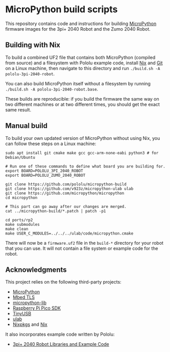 # MicroPython build scripts

This repository contains code and instructions for building [MicroPython]
firmware images for the 3pi+ 2040 Robot and the Zumo 2040 Robot.

## Building with Nix

To build a combined UF2 file that contains both MicroPython (compiled from source)
and a filesystem with Pololu example code, install [Nix] and [Git] on a Linux machine,
then navigate to this directory and run `./build.sh -A pololu-3pi-2040-robot`.

You can also build MicroPython itself without a filesystem by running
`./build.sh -A pololu-3pi-2040-robot.base`.

These builds are reproducible: if you build the firmware the same way on two
different machines or at two different times, you should get the exact same result.

## Manual build

To build your own updated version of MicroPython without using Nix, you
can follow these steps on a Linux machine:

```text
sudo apt install git cmake make gcc gcc-arm-none-eabi python3 # for Debian/Ubuntu

# Run one of these commands to define what board you are building for.
export BOARD=POLOLU_3PI_2040_ROBOT
export BOARD=POLOLU_ZUMO_2040_ROBOT

git clone https://github.com/pololu/micropython-build
git clone https://github.com/v923z/micropython-ulab ulab
git clone https://github.com/micropython/micropython
cd micropython

# This part can go away after our changes are merged.
cat ../micropython-build/*.patch | patch -p1

cd ports/rp2
make submodules
make clean
make USER_C_MODULES=../../../ulab/code/micropython.cmake
```

There will now be a `firmware.uf2` file in the `build-*` directory
for your robot that you can use.  It will not contain a file system
or example code for the robot.

## Acknowledgments

This project relies on the following third-party projects:

- [MicroPython](https://github.com/micropython/micropython)
- [Mbed TLS](https://github.com/ARMmbed/mbedtls)
- [micropython-lib](https://github.com/micropython/micropython-lib)
- [Raspberry Pi Pico SDK](https://github.com/raspberrypi/pico-sdk)
- [TinyUSB](https://github.com/hathach/tinyusb)
- [ulab](https://github.com/v923z/micropython-ulab)
- [Nixpkgs](https://github.com/nixos/nixpkgs) and [Nix]

It also incorporates example code written by Pololu:

- [3pi+ 2040 Robot Libraries and Example Code](https://github.com/pololu/pololu-3pi-2040-robot)

[Git]: https://git-scm.com/
[Nix]: https://github.com/nixos/nix
[MicroPython]: https://micropython.org/
